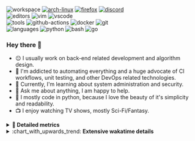 ![workspace](https://img.shields.io/static/v1?label=&message=workspace:&color=555&style=flat-square)
[![arch-linux](https://img.shields.io/static/v1?logo=arch-linux&label=&message=Arch%20Linux&color=111&logoColor=AAA&style=flat-square)](https://archlinux.org)
[![firefox](https://img.shields.io/static/v1?logo=firefox-browser&label=&message=Firefox&color=111&logoColor=AAA&style=flat-square)](https://mozilla.org/en-US/firefox/)
[![discord](https://img.shields.io/static/v1?logo=discord&label=&message=Discord&color=111&logoColor=AAA&style=flat-square)](https://discord.gg/B8rf3xxgbJ)
<br>
![editors](https://img.shields.io/static/v1?label=&message=editors:&color=555&style=flat-square)
![vim](https://img.shields.io/static/v1?logo=vim&label=&message=vim&color=111&logoColor=AAA&style=flat-square)
![vscode](https://img.shields.io/static/v1?logo=visual-studio-code&label=&message=vscode&color=111&logoColor=AAA&style=flat-square)
<br>
![tools](https://img.shields.io/static/v1?label=&message=tools:&color=555&style=flat-square)
![github-actions](https://img.shields.io/static/v1?logo=github-actions&label=&message=github%20actions&color=111&logoColor=AAA&style=flat-square)
![docker](https://img.shields.io/static/v1?logo=docker&label=&message=docker&color=111&logoColor=AAA&style=flat-square)
![git](https://img.shields.io/static/v1?logo=git&label=&message=git&color=111&logoColor=AAA&style=flat-square)
<br>
![languages](https://img.shields.io/static/v1?label=&message=languages:&color=555&style=flat-square)
![python](https://img.shields.io/static/v1?logo=python&label=&message=python&color=111&logoColor=AAA&style=flat-square&link=)
![bash](https://img.shields.io/static/v1?logo=gnu-bash&label=&message=bash&color=111&logoColor=AAA&style=flat-square)
![go](https://img.shields.io/static/v1?logo=go&label=&message=golang&color=111&logoColor=AAA&style=flat-square)

<!-- Load profile visitor count, but don't display it, keep it as a private stat, no need to show off (888)-->
[](https://visitor-badge.glitch.me/badge?page_id=ItsDrike.ItsDrike)

### Hey there 👋

- :neutral_face: I usually work on back-end related development and algorithm design.
- :man: I'm addicted to automating everything and a huge advocate of CI workflows, unit testing, and other DevOps related technologies.
- :seedling: Currently, I'm learning about system administration and security.
- :speech_balloon: Ask me about anything, I am happy to help.
- :snake: I mostly code in python, because I love the beauty of it's simplicity and readability.
- :tv: I enjoy watching TV shows, mostly Sci-Fi/Fantasy.

<details>
 <summary> <b>📌 Detailed metrics</b></summary>
 
 <table>
  <tr>
    <th>🙋 Profile Details</th>
    <th>🧮 Repositories traffic</th>
  </tr>
  <tr>
   <td>
     <img alt="" width="400" src="https://github.com/ItsDrike/ItsDrike/blob/master/metrics/profile.svg">
   </td>
   <td>
     <img alt="" width="400" src="https://github.com/ItsDrike/ItsDrike/blob/master/metrics/repositories.svg">
   </td>
  </tr>
  <tr>
    <th>📅 Isometric commit calendar</th>
    <th>🈷️ Most used languages</th>
  </tr>
  <tr>
    <td align="center">
      <img alt="" width="400" src="https://github.com/ItsDrike/ItsDrike/blob/master/metrics/isocalendar.svg">
    </td>
    <td>
      <img alt="" width="400" src="https://github.com/ItsDrike/ItsDrike/blob/master/metrics/languages.svg">
    </td>
  </tr>
  <tr>
   <th>♐ Code snippet of the day</th>
   <th>🌟 Recently starred repositories</th>
  </tr>
  <tr>
   <td align="center">
    <img alt="" width="400" src="https://github.com/ItsDrike/ItsDrike/blob/master/metrics/code_snippet.svg">
   </td>
   <td align="center">
    <img alt="" width="400" src="https://github.com/ItsDrike/ItsDrike/blob/master/metrics/starred_repos.svg">
   </td>
  </tr>
  <tr>
    <th>💡 Coding habits</th>
    <th>⏰ WakaTime plugin</th>
  </tr>
  <tr>
   <td align="center">
    <img alt="" width="400" src="https://github.com/ItsDrike/ItsDrike/blob/master/metrics/habits.svg">
   </td>
   <td align="center">
     <img alt="" width="400" src="https://github.com/ItsDrike/ItsDrike/blob/master/metrics/wakatime.svg">
   </td>
  </tr>
 </table>
</details>

<details>
 <summary>:chart_with_upwards_trend: <b>Extensive wakatime details</b></summary>
 
<!--START_SECTION:waka-->
![Code Time](http://img.shields.io/badge/Code%20Time-0%20secs-blue)

**I'm a Night 🦉** 

```text
🌞 Morning    95 commits     ██░░░░░░░░░░░░░░░░░░░░░░░   8.17% 
🌆 Daytime    414 commits    █████████░░░░░░░░░░░░░░░░   35.6% 
🌃 Evening    410 commits    ████████░░░░░░░░░░░░░░░░░   35.25% 
🌙 Night      244 commits    █████░░░░░░░░░░░░░░░░░░░░   20.98%

```
📅 **I'm Most Productive on Sunday** 

```text
Monday       190 commits    ████░░░░░░░░░░░░░░░░░░░░░   16.34% 
Tuesday      165 commits    ███░░░░░░░░░░░░░░░░░░░░░░   14.19% 
Wednesday    174 commits    ███░░░░░░░░░░░░░░░░░░░░░░   14.96% 
Thursday     119 commits    ██░░░░░░░░░░░░░░░░░░░░░░░   10.23% 
Friday       108 commits    ██░░░░░░░░░░░░░░░░░░░░░░░   9.29% 
Saturday     177 commits    ███░░░░░░░░░░░░░░░░░░░░░░   15.22% 
Sunday       230 commits    █████░░░░░░░░░░░░░░░░░░░░   19.78%

```


📊 **This Week I Spent My Time On** 

```text
💬 Programming Languages: 
Rust                     6 hrs 15 mins       █████████████░░░░░░░░░░░░   55.11% 
Python                   1 hr 34 mins        ███░░░░░░░░░░░░░░░░░░░░░░   13.88% 
zsh                      1 hr 7 mins         ██░░░░░░░░░░░░░░░░░░░░░░░   9.89% 
sh                       55 mins             ██░░░░░░░░░░░░░░░░░░░░░░░   8.18% 
conf                     19 mins             ░░░░░░░░░░░░░░░░░░░░░░░░░   2.83%

🔥 Editors: 
Neovim                   11 hrs 22 mins      █████████████████████████   100.0%

💻 Operating System: 
Linux                    11 hrs 22 mins      █████████████████████████   100.0%

```

**I Mostly Code in Python** 

```text
Python                   28 repos            ████████████████████░░░░░   82.35% 
Shell                    1 repo              ░░░░░░░░░░░░░░░░░░░░░░░░░   2.94% 
HTML                     1 repo              ░░░░░░░░░░░░░░░░░░░░░░░░░   2.94% 
C                        1 repo              ░░░░░░░░░░░░░░░░░░░░░░░░░   2.94% 
C#                       1 repo              ░░░░░░░░░░░░░░░░░░░░░░░░░   2.94%

```



 Last Updated on 27/06/2022 02:08:40 UTC
<!--END_SECTION:waka-->

</details>
